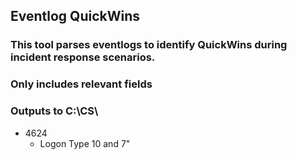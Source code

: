 ## Eventlog QuickWins
### This tool parses eventlogs to identify QuickWins during incident response scenarios.
### Only includes relevant fields
### Outputs to C:\CS\


  * 4624
    * Logon Type 10 and 7" 
